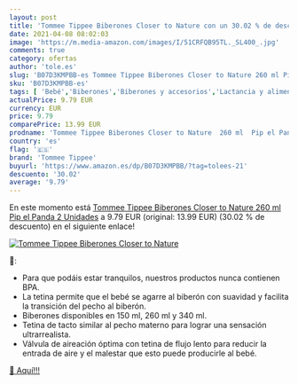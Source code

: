 ```yaml
---
layout: post
title: 'Tommee Tippee Biberones Closer to Nature con un 30.02 % de descuento'
date: 2021-04-08 08:02:03
image: 'https://m.media-amazon.com/images/I/51CRFQB95TL._SL400_.jpg'
comments: true
category: ofertas
author: 'tole.es'
slug: 'B07D3KMPBB-es Tommee Tippee Biberones Closer to Nature 260 ml Pip el...'
sku: 'B07D3KMPBB-es'
tags: [ 'Bebé','Biberones','Biberones y accesorios','Lactancia y alimentación','biberones','tommee','tommee tippee', ]
actualPrice: 9.79 EUR
currency: EUR
price: 9.79
comparePrice: 13.99 EUR
prodname: 'Tommee Tippee Biberones Closer to Nature  260 ml  Pip el Panda  2 Unidades'
country: 'es'
flag: '🇪🇸'
brand: 'Tommee Tippee'
buyurl: 'https://www.amazon.es/dp/B07D3KMPBB/?tag=tolees-21'
descuento: '30.02'
average: '9.79'
---
```


En este momento está [Tommee Tippee Biberones Closer to Nature  260 ml  Pip el Panda  2 Unidades](https://www.amazon.es/dp/B07D3KMPBB/?tag=tolees-21) a 9.79 EUR (original: 13.99 EUR) (30.02 %  de descuento) en el siguiente enlace!

[![Tommee Tippee Biberones Closer to Nature](https://m.media-amazon.com/images/I/51CRFQB95TL._SL400_.jpg)](https://www.amazon.es/dp/B07D3KMPBB/?tag=tolees-21)

🔎:

- Para que podáis estar tranquilos, nuestros productos nunca contienen BPA.
- La tetina permite que el bebé se agarre al biberón con suavidad y facilita la transición del pecho al biberón.
- Biberones disponibles en 150 ml, 260 ml y 340 ml.
- Tetina de tacto similar al pecho materno para lograr una sensación ultrarrealista.
- Válvula de aireación óptima con tetina de flujo lento para reducir la entrada de aire y el malestar que esto puede producirle al bebé.

[🛒 Aquí!!!](https://www.amazon.es/dp/B07D3KMPBB/?tag=tolees-21)
